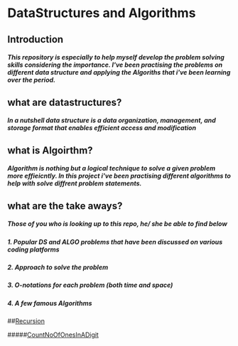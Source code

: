 # DataStructures and Algorithms

## Introduction

##### This repository is especially to help myself develop the problem solving skills considering the importance. I've been practising the problems on different data structure and applying the Algoriths that i've been learning over the period. 

## what are datastructures?

##### In a nutshell data structure is a data organization, management, and storage format that enables efficient access and modification

## what is Algoirthm?

##### Algorithm is nothing but a logical technique to solve a given problem more effieicntly. In this project i've been practising different algorithms to help with solve diffrent problem statements.

## what are the take aways?

##### Those of you who is looking up to this repo, he/ she be able to find below

##### 1. Popular DS and ALGO problems that have been discussed on various coding platforms
##### 2. Approach to solve the problem
##### 3. O-notations for each problem (both time and space)
##### 4. A few famous Algorithms


##[Recursion](https://github.com/kpkk/SDET-DS-ALGO/tree/master/src/test/java/recursion)

#####[CountNoOfOnesInADigit](https://github.com/kpkk/SDET-DS-ALGO/blob/master/src/test/java/recursion/CountNoOfOnesInADigit.java)

